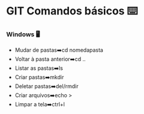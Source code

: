 # GIT Comandos básicos :keyboard:

### Windows :desktop_computer:

* Mudar de pastas:arrow_right:cd nomedapasta
* Voltar à pasta anterior:arrow_right:cd ..
* Listar as pastas:arrow_right:ls
* Criar pastas:arrow_right:mkdir
* Deletar pastas:arrow_right:del/rmdir
* Criar arquivos:arrow_right:echo >
* Limpar a tela:arrow_right:ctrl+l
